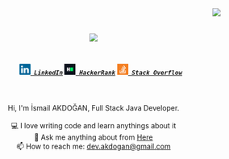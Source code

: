 <img align="right" src="https://visitor-badge.laobi.icu/badge?page_id=akdogani.akdogani">

<h1 align="center">
  <a href="https://git.io/typing-svg">
    <img src="https://readme-typing-svg.herokuapp.com/?lines=Hello,+There!+👋;This+is+İsmail+AKDOĞAN!;Nice+to+meet+you!&center=true&size=30">
  </a>
</h1>

<h5 align="center">
  <code>
    <a href="https://www.linkedin.com/in/ismail-akdogan-662401163" title="LinkedIn Profile"><img width="22" src="images/linkedin.svg"> LinkedIn</a></code>
  <code><a href="https://www.hackerrank.com/dev_akdogan" title="HackerRank Profile"><img width="22" src="images/hackerrank.png"> HackerRank</a></code>
  <code><a href="https://stackoverflow.com/users/19713960/%c4%b0smail-akdo%c4%9fan" title="Stack Overflow Profile"><img width="22" src="images/stackoverflow.svg"> Stack Overflow</a></code>
</h5>
<br>
<p align="center">
Hi, I'm İsmail AKDOĞAN, Full Stack Java Developer.
  <br>
  <br>
  💻 I love writing code and learn anythings about it
  <br>
  💬 Ask me anything about from <a href="https://github.com/akdogani/akdogani/issues" title="Issues">Here</a>
  <br>
  📫 How to reach me: <a href="mailto: dev.akdogan@gmail.com">dev.akdogan@gmail.com</a>

